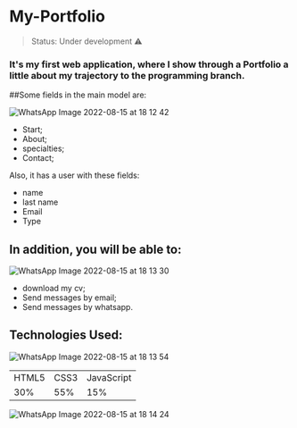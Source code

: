 <h1>My-Portfolio</h1>

> Status: Under development ⚠️

### It's my first web application, where I show through a Portfolio a little about my trajectory to the programming branch.

##Some fields in the main model are:

![WhatsApp Image 2022-08-15 at 18 12 42](https://user-images.githubusercontent.com/104745187/184719989-57f3698d-be2d-489d-b69b-96db712b3006.jpeg)

+ Start;
+ About;
+ specialties;
+ Contact;

Also, it has a user with these fields:

+ name
+ last name
+ Email
+ Type

## In addition, you will be able to:

![WhatsApp Image 2022-08-15 at 18 13 30](https://user-images.githubusercontent.com/104745187/184720010-563f46bd-416d-4d85-a078-895dcf178d87.jpeg)

* download my cv;
* Send messages by email;
* Send messages by whatsapp.

## Technologies Used:

![WhatsApp Image 2022-08-15 at 18 13 54](https://user-images.githubusercontent.com/104745187/184720030-0668f105-525b-46ce-a1f9-3d5a04ea4a7b.jpeg)

<table>
  <tr>
    <td>HTML5</td>
    <td>CSS3</td>
    <td>JavaScript</td>
  </tr>
  <tr>
    <td>30%</td>
    <td>55%</td>
    <td>15%</td>
  </tr>
</table>

![WhatsApp Image 2022-08-15 at 18 14 24](https://user-images.githubusercontent.com/104745187/184720046-0d7cdfdf-0814-4508-a65b-97c14d15ffb1.jpeg)
